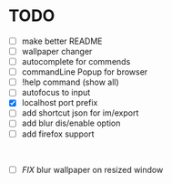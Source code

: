 # TODO

- [ ] make better README
- [ ] wallpaper changer
- [ ] autocomplete for commends
- [ ] commandLine Popup for browser
- [ ] !help command (show all)
- [ ] autofocus to input
- [x] localhost port prefix
- [ ] add shortcut json for im/export
- [ ] add blur dis/enable option
- [ ] add firefox support
<br>

- [ ] _FIX_ blur wallpaper on resized window

